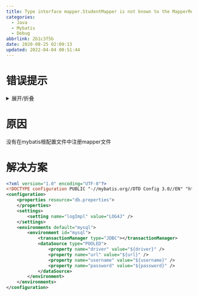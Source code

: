 ```yaml
---
title: Type interface mapper.StudentMapper is not known to the MapperRegistry
categories: 
  - Java
  - Mybatis
  - Debug
abbrlink: 2b1c3f5b
date: 2020-08-25 02:09:13
updated: 2022-04-04 00:51:44
---
```

# 错误提示

<details><summary>展开/折叠</summary><pre>
org.apache.ibatis.binding.BindingException: Type interface mapper.StudentMapper is not known to the MapperRegistry.
	at org.apache.ibatis.binding.MapperRegistry.getMapper(MapperRegistry.java:47)
	at org.apache.ibatis.session.Configuration.getMapper(Configuration.java:779)
	at org.apache.ibatis.session.defaults.DefaultSqlSession.getMapper(DefaultSqlSession.java:291)
	at test.OneToManyTest3.main(OneToManyTest3.java:14)
</pre></details>

# 原因
没有在mybatis根配置文件中注册mapper文件
# 解决方案
```xml
<?xml version="1.0" encoding="UTF-8"?>
<!DOCTYPE configuration PUBLIC "-//mybatis.org//DTD Config 3.0//EN" "http://mybatis.org/dtd/mybatis-3-config.dtd" >
<configuration>
    <properties resource="db.properties">
    </properties>
    <settings>
        <setting name="logImpl" value="LOG4J" />
    </settings>
    <environments default="mysql">
        <environment id="mysql">
            <transactionManager type="JDBC"></transactionManager>
            <dataSource type="POOLED">
                <property name="driver" value="${driver}" />
                <property name="url" value="${url}" />
                <property name="username" value="${username}" />
                <property name="password" value="${password}" />
            </dataSource>
        </environment>
    </environments>
</configuration>
```
